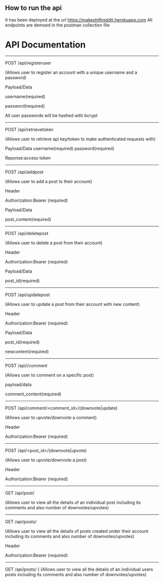 ## How to run the api
It has been deployed at the url 
https://makeshiftreddit.herokuapp.com
All endpoints are demoed in the postman collection file

# API Documentation
---

POST  /api/registeruser 

(Allows user to register an account with a unique username and a password)

Payload/Data

username(required)

password(required)

All user passwords will be hashed with bcrypt

---

POST  /api/retrievetoken 

(Allows user to retrieve api key/token to make authenticated requests with)

Payload/Data
username(required)
password(required)

Reponse:access token

---

POST  /api/addpost 

(Allows user to add a post to their account)

Header

Authorization:Bearer <token>(required)

Payload/Data
  
post_content(required)
  
---
  
POST  /api/deletepost 
  
(Allows user to delete a post from their account)
  
Header
  
Authorization:Bearer <token>(required)

Payload/Data
  
post_id(required)
  
---
  
POST  /api/updatepost 
  
(Allows user to update a post from their account with new content)
  
Header
  
Authorization:Bearer <token>(required)

Payload/Data
  
post_id(required)
  
newcontent(required)
  
---
  
POST /api/<post id>/comment 
  
(Allows user to comment on a specific post)
  
payload/data
  
comment_content(required)
  
---
  
POST /api/comment/<comment_id>/(downvote|update)   
  
(Allows user to upvote/downvote a comment)
  
Header
  
Authorization:Bearer <token>(required)
  
---
  
POST /api/<post_id>/(downvote|upvote)    

(Allows user to upvote/downvote a post)
  
Header
  
Authorization:Bearer <token>(required)
  
---
  
GET  /api/post/<post id> 
  
(Allows user to view all the details of an individual post including its comments and also number of downvotes/upvotes)
  
---
  
GET  /api/posts/ 
  
(Allows user to view all the details of posts created under their account including its comments and also number of downvotes/upvotes)
  
Header
  
Authorization:Bearer <token>(required)
  
---
GET  /api/posts/<username> ( (Allows user to view all the details of an individual users posts including its comments and also number of downvotes/upvotes)





